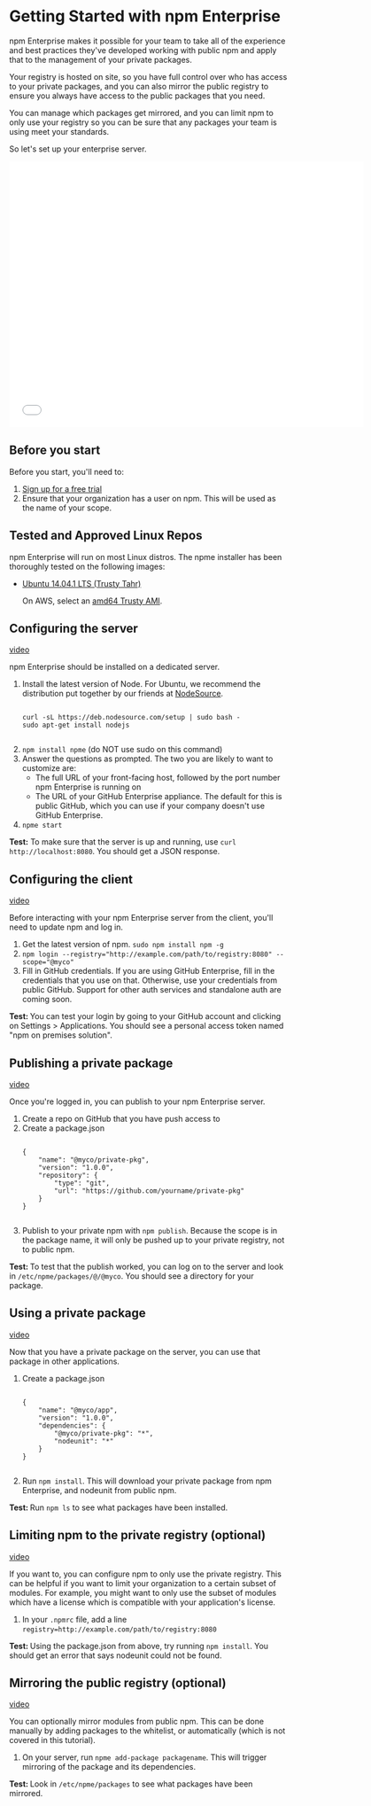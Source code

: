 <!--
title: Quickstart
featured: true
-->

<h1>Getting Started with npm Enterprise</h1>
<p>npm Enterprise makes it possible for your team to take all of the experience and best practices they've developed working with public npm and apply that to the management of your private packages.</p>

<p>Your registry is hosted on site, so you have full control over who has access to your private packages, and you can also mirror the public registry to ensure you always have access to the public packages that you need.</p>

<p>You can manage which packages get mirrored, and you can limit npm to only use your registry so you can be sure that any packages your team is using meet your standards.</p>

<p>So let's set up your enterprise server.</p>

<iframe width="640" height="480" src="//www.youtube.com/embed/XWRjLeZt98A" frameborder="0" allowfullscreen></iframe>

<h2>Before you start</h2>
<p>Before you start, you'll need to:
    <ol>
        <li><a href="https://www.npmjs.org/enterprise">Sign up for a free trial</a></li>
        <li>Ensure that your organization has a user on npm. This will be used as the name of your scope.</li>
    </ol>
</p>

<h2>Tested and Approved Linux Repos</h2>

<p>npm Enterprise will run on most Linux distros.   The npme installer has been thoroughly tested on the following images:</p>
<ul>
    <li><p><a href="http://releases.ubuntu.com/trusty/">Ubuntu 14.04.1 LTS (Trusty Tahr)</a></p>
    <p>On AWS, select an <a href="http://cloud-images.ubuntu.com/locator/ec2/">amd64 Trusty AMI</a>.</p>
    </li>
</ul>

<h2>Configuring the server</h2>
<a href="https://www.youtube.com/watch?v=EK4fv4iC-4Y#t=64">video</a>

<p>npm Enterprise should be installed on a dedicated server.</p>
<ol>
    <li>Install the latest version of Node. For Ubuntu, we recommend the distribution put together by our friends at <a href="https://nodesource.com/">NodeSource</a>.
        <pre><code>
curl -sL https://deb.nodesource.com/setup | sudo bash -
sudo apt-get install nodejs
        </code></pre>
    </li>
    <li><code>npm install npme</code> (do NOT use sudo on this command)</li>
    <li>Answer the questions as prompted. The two you are likely to want to customize are:
        <ul>
            <li>The full URL of your front-facing host, followed by the port number npm Enterprise is running on</li>
            <li>The URL of your GitHub Enterprise appliance. The default for this is public GitHub, which you can use if your company doesn't use GitHub Enterprise.</li>
        </ul>
    </li>
    <li><code>npme start</code></li>
</ol>

<p><strong>Test:</strong> To make sure that the server is up and running, use <code>curl http://localhost:8080</code>. You should get a JSON response.</p>

<h2>Configuring the client</h2>
<a href="https://www.youtube.com/watch?v=EK4fv4iC-4Y#t=144">video</a>
<p>Before interacting with your npm Enterprise server from the client, you'll need to update npm and log in.</p>

<ol>
    <li>Get the latest version of npm. <code>sudo npm install npm -g</code></li>
    <li><code>npm login --registry="http://example.com/path/to/registry:8080" --scope="@myco"</code></li>
<li>Fill in GitHub credentials. If you are using GitHub Enterprise, fill in the credentials that you use on that. Otherwise, use your credentials from public GitHub. Support for other auth services and standalone auth are coming soon.</li>
</ol>

<p><strong>Test: </strong>You can test your login by going to your GitHub account and clicking on Settings > Applications. You should see a personal access token named "npm on premises solution".</p>

<h2>Publishing a private package</h2>
<a href="https://www.youtube.com/watch?v=EK4fv4iC-4Y#t=220">video</a>
<p>
    Once you're logged in, you can publish to your npm Enterprise server.
</p>
<ol>
    <li>Create a repo on GitHub that you have push access to</li>
    <li>Create a package.json
    <pre><code>
{
    "name": "@myco/private-pkg",
    "version": "1.0.0",
    "repository": {
        "type": "git",
        "url": "https://github.com/yourname/private-pkg"
    }
}
    </code></pre>
    </li>
    <li>Publish to your private npm with <code>npm publish</code>. Because the scope is in the package name, it will only be pushed up to your private registry, not to public npm.</li>
</ol>
<p><strong>Test: </strong>To test that the publish worked, you can log on to the server and look in <code>/etc/npme/packages/@/@myco</code>. You should see a directory for your package.</p>
<h2>Using a private package</h2>
<a href="https://www.youtube.com/watch?v=EK4fv4iC-4Y#t=297">video</a>
<p>
    Now that you have a private package on the server, you can use that package in other applications.
</p>
<ol>
    <li>Create a package.json
    <pre><code>
{
    "name": "@myco/app",
    "version": "1.0.0",
    "dependencies": {
        "@myco/private-pkg": "*",
        "nodeunit": "*"
    }
}
    </code></pre>
    </li>
    <li>Run <code>npm install</code>. This will download your private package from npm Enterprise, and nodeunit from public npm.</li>
</ol>
<p><strong>Test: </strong>Run <code>npm ls</code> to see what packages have been installed.</p>
<h2>Limiting npm to the private registry (optional)</h2>
<a href="https://www.youtube.com/watch?v=EK4fv4iC-4Y#t=326">video</a>

<p>If you want to, you can configure npm to only use the private registry. This can be helpful if you want to limit your organization to a certain subset of modules. For example, you might want to only use the subset of modules which have a license which is compatible with your application's license.</p>
<ol>
    <li>In your <code>.npmrc</code> file, add a line <code>registry=http://example.com/path/to/registry:8080</code></li>
</ol>
<p><strong>Test: </strong>Using the package.json from above, try running <code>npm install</code>. You should get an error that says nodeunit could not be found.</p>
<h2>Mirroring the public registry (optional)</h2>
<a href="https://www.youtube.com/watch?v=EK4fv4iC-4Y#t=357">video</a>

<p>You can optionally mirror modules from public npm. This can be done manually by adding packages to the whitelist, or automatically (which is not covered in this tutorial).</p>
<ol>
    <li>On your server, run <code>npme add-package packagename</code>. This will trigger mirroring of the package and its dependencies.</li>
</ol>
<p><strong>Test: </strong>Look in <code>/etc/npme/packages</code> to see what packages have been mirrored.</p>
